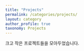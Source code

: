 ```yaml
---
title: "Projects"
permalink: /categories/projects/
layout: category
author_profile: true
taxonomy: Projects
---
```


크고 작은 프로젝트들을 모아두었습니다.